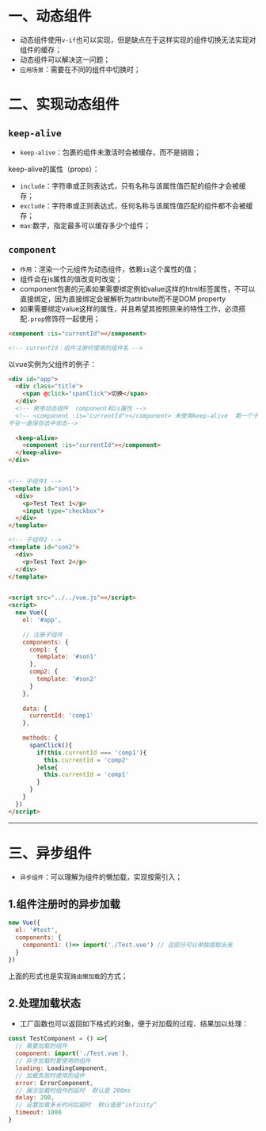 # 一、动态组件

+ 动态组件使用`v-if`也可以实现，但是缺点在于这样实现的组件切换无法实现对组件的缓存；
+ 动态组件可以解决这一问题；
+ `应用场景`：需要在不同的组件中切换时；

# 二、实现动态组件

## `keep-alive`

+ `keep-alive`：包裹的组件未激活时会被缓存，而不是销毁；

keep-alive的属性（props）：

+ `include`：字符串或正则表达式，只有名称与该属性值匹配的组件才会被缓存；
+ `exclude`：字符串或正则表达式，任何名称与该属性值匹配的组件都不会被缓存；
+ `max`:数字，指定最多可以缓存多少个组件；



## `component`

+ `作用`：渲染一个元组件为动态组件，依赖`is`这个属性的值；
+ 组件会在is属性的值改变时改变；
+ component包裹的元素如果需要绑定例如value这样的html标签属性，不可以直接绑定，因为直接绑定会被解析为attribute而不是DOM property
+ 如果需要绑定value这样的属性，并且希望其按照原来的特性工作，必须搭配`.prop`修饰符一起使用；

```html
<component :is="currentId"></component>

<!-- currentId：组件注册时使用的组件名 -->
```



以vue实例为父组件的例子：

```html
<div id="app">
  <div class="title">
    <span @click="spanClick">切换</span>
  </div>
  <!-- 使用动态组件  component和is属性 -->
  <!-- <component :is="currentId"></component> 未使用keep-alive  第一个子组件内部的复选框
不会一直保存选中状态-->
  
  <keep-alive>
    <component :is="currentId"></component>
  </keep-alive>
</div>


<!-- 子组件1 -->
<template id="son1">
  <div>
    <p>Test Text 1</p>
    <input type="checkbox">
  </div>
</template>

<!-- 子组件2 -->
<template id="son2">
  <div>
    <p>Test Text 2</p>
  </div>
</template>


<script src="../../vue.js"></script>
<script>
  new Vue({
    el: '#app',
    
    // 注册子组件
    components: {
      comp1: {
        template: '#son1'
      },
      comp2: {
        template: '#son2'
      }
    },
    
    data: {
      currentId: 'comp1'
    },
    
    methods: {
      spanClick(){
        if(this.currentId === 'comp1'){
          this.currentId = 'comp2'
        }else{
          this.currentId = 'comp1'
        }
      }
    }
  })
</script>
```

------



# 三、异步组件

+ `异步组件`：可以理解为组件的懒加载，实现按需引入；

## 1.组件注册时的异步加载

```js
new Vue({
  el: '#test',
  components: {
    component1: ()=> import('./Test.vue') // 这部分可以单独提取出来
  }
})
```

上面的形式也是实现`路由懒加载`的方式；

## 2.处理加载状态

+ 工厂函数也可以返回如下格式的对象，便于对加载的过程、结果加以处理：

```js
const TestComponent = () =>{
  // 需要加载的组件
  component: import('./Test.vue'),
  // 异步加载时要使用的组件
  loading: LoadingComponent,
  // 加载失败时使用的组件
  error: ErrorComponent,
  // 展示加载时组件的延时  默认是 200ms
  delay: 200,
  // 设置加载多长时间后超时  默认值是“infinity”
  timeout: 1000
}
```



